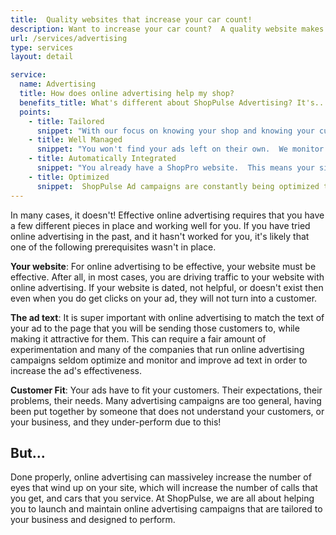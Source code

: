 ```yaml
---
title:  Quality websites that increase your car count!
description: Want to increase your car count?  A quality website makes sure your potential customers find you when they are looking for their next repair.
url: /services/advertising
type: services
layout: detail

service:
  name: Advertising
  title: How does online advertising help my shop?
  benefits_title: What's different about ShopPulse Advertising? It's...
  points:
    - title: Tailored
      snippet: "With our focus on knowing your shop and knowing your customers, your ads will be tailored to match the specific people you are selling to, making it a no brainer for them to click!"
    - title: Well Managed
      snippet: "You won't find your ads left on their own.  We monitor the campaigns we run continuously to ensure you are getting the most leads fro your ad spend that you can."
    - title: Automatically Integrated
      snippet: "You already have a ShopPro website.  This means your site is already an awesome lead-generation machine all on its own, and no single dollar of your ad spend will be wasted due to a dud site."
    - title: Optimized
      snippet:  ShopPulse Ad campaigns are constantly being optimized to make sue you are getting the most highly qualified clicks you can.  This drives people who need your services and are ready to buy, and not just lookie-lus.
---
```


In many cases, it doesn't!  Effective online advertising requires that
you have a few different pieces in place and working well for you.  If
you have tried online advertising in the past, and it hasn't worked for
you, it's likely that one of the following prerequisites wasn't in place.

**Your website**:  For online advertising to be effective, your website
must be effective.  After all, in most cases, you are driving traffic to
your website with online advertising.  If your website is dated, not
helpful, or doesn't exist then even when you do get clicks on your ad,
they will not turn into a customer.

**The ad text**:  It is super important with online advertising to match
the text of your ad to the page that you will be sending those customers
to, while making it attractive for them.  This can require a fair amount
of experimentation and many of the companies that run online advertising
campaigns seldom optimize and monitor and improve ad text in order to
increase the ad's effectiveness.

**Customer Fit**: Your ads have to fit your customers.  Their 
expectations, their problems, their needs.  Many advertising campaigns
are too general, having been put together by someone that does not 
understand your customers, or your business, and they under-perform due 
to this!

## But...

Done properly, online advertising can massiveley increase the number of 
eyes that wind up on your site, which will increase the number of calls 
that you get, and cars that you service.  At ShopPulse, we are all about
helping you to launch and maintain online advertising campaigns that are
tailored to your business and designed to perform.
